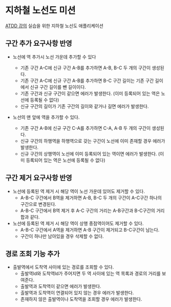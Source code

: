 # 지하철 노선도 미션
[ATDD 강의](https://edu.nextstep.camp/c/R89PYi5H) 실습을 위한 지하철 노선도 애플리케이션

## 구간 추가 요구사항 반영
* 노선에 역 추가시 노선 가운데 추가할 수 있다
  - 기존 구간 A-C에 신규 구간 A-B를 추가하면 A-B, B-C 두 개의 구간이 생성된다.
  - 기존 구간 A-C에 신규 구간 A-B를 추가하면 B-C 구간 길이는 기존 구간 길이에서 신규 구간 길이를 뺀 길이이다.
  - 기존 구간과 신규 구간이 같으면 에러가 발생한다. (이미 등록되어 있는 역은 노선에 등록될 수 없다)
  - 신규 구간의 길이가 기존 구간의 길이와 같거나 길면 에러가 발생한다.  

* 노선의 맨 앞에 역을 추가할 수 있다.
  - 기존 구간 A-B에 신규 구간 C-A를 추가하면 C-A, A-B 두 개의 구간이 생성된다.
  - 신규 구간의 하행역을 하행역으로 갖는 구간이 노선에 이미 존재할 경우 에러가 발생한다.
  - 신규 구간의 상행역이 노선에 이미 등록되어 있는 역이면 에러가 발생한다. (이미 등록되어 있는 역은 노선에 등록될 수 없다)

## 구간 제거 요구사항 반영
* 노선에 등록된 역 제거 시 해당 역이 노선 가운데 있어도 제거할 수 있다.
  - A-B-C 구간에서 B역을 제거하면 A-B, B-C 두 개의 구간이 A-C구간 하나의 구간으로 변경된다.
  - A-B-C 구간에서 B역 제거 후 A-C 구간의 거리는 A-B구간과 B-C구간의 거리 합과 같다.
* 노선에 등록된 역 제거 시 해당 역이 상행 종점역이어도 제거할 수 있다.
  - A-B-C 구간에서 A역을 제거하면 A-B 구간이 제거되고 B-C구간이 남는다.
  - 구간이 하나만 남아있을 경우 삭제할 수 없다.

## 경로 조회 기능 추가
* 출발역에서 도착역 사이에 있는 경로를 조회할 수 있다.
  - 출발역Id와 도착역Id가 주어지면 두 역 사이에 있는 역 목록과 경로의 거리를 보여준다.
  - 출발역과 도착역이 같으면 에러가 발생한다.
  - 출발역과 도착역이 연결되어 있지 않는 경우 에러가 발생한다.
  - 존재하지 않은 출발역이나 도착역을 조회할 경우 에러가 발생한다.